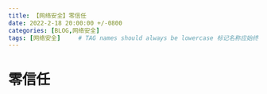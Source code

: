 ```yaml
---
title: 【网络安全】零信任
date: 2022-2-18 20:00:00 +/-0800
categories: [BLOG,网络安全]
tags: [网络安全]     # TAG names should always be lowercase 标记名称应始终为小写
---
```


# 零信任
